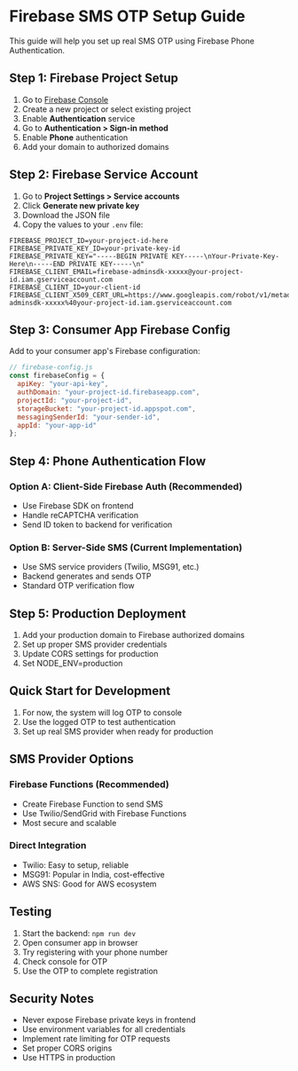 # Firebase SMS OTP Setup Guide

This guide will help you set up real SMS OTP using Firebase Phone Authentication.

## Step 1: Firebase Project Setup

1. Go to [Firebase Console](https://console.firebase.google.com/)
2. Create a new project or select existing project
3. Enable **Authentication** service
4. Go to **Authentication > Sign-in method**
5. Enable **Phone** authentication
6. Add your domain to authorized domains

## Step 2: Firebase Service Account

1. Go to **Project Settings > Service accounts**
2. Click **Generate new private key**
3. Download the JSON file
4. Copy the values to your `.env` file:

```env
FIREBASE_PROJECT_ID=your-project-id-here
FIREBASE_PRIVATE_KEY_ID=your-private-key-id
FIREBASE_PRIVATE_KEY="-----BEGIN PRIVATE KEY-----\nYour-Private-Key-Here\n-----END PRIVATE KEY-----\n"
FIREBASE_CLIENT_EMAIL=firebase-adminsdk-xxxxx@your-project-id.iam.gserviceaccount.com
FIREBASE_CLIENT_ID=your-client-id
FIREBASE_CLIENT_X509_CERT_URL=https://www.googleapis.com/robot/v1/metadata/x509/firebase-adminsdk-xxxxx%40your-project-id.iam.gserviceaccount.com
```

## Step 3: Consumer App Firebase Config

Add to your consumer app's Firebase configuration:

```javascript
// firebase-config.js
const firebaseConfig = {
  apiKey: "your-api-key",
  authDomain: "your-project-id.firebaseapp.com",
  projectId: "your-project-id",
  storageBucket: "your-project-id.appspot.com",
  messagingSenderId: "your-sender-id",
  appId: "your-app-id"
};
```

## Step 4: Phone Authentication Flow

### Option A: Client-Side Firebase Auth (Recommended)
- Use Firebase SDK on frontend
- Handle reCAPTCHA verification
- Send ID token to backend for verification

### Option B: Server-Side SMS (Current Implementation)
- Use SMS service providers (Twilio, MSG91, etc.)
- Backend generates and sends OTP
- Standard OTP verification flow

## Step 5: Production Deployment

1. Add your production domain to Firebase authorized domains
2. Set up proper SMS provider credentials
3. Update CORS settings for production
4. Set NODE_ENV=production

## Quick Start for Development

1. For now, the system will log OTP to console
2. Use the logged OTP to test authentication
3. Set up real SMS provider when ready for production

## SMS Provider Options

### Firebase Functions (Recommended)
- Create Firebase Function to send SMS
- Use Twilio/SendGrid with Firebase Functions
- Most secure and scalable

### Direct Integration
- Twilio: Easy to setup, reliable
- MSG91: Popular in India, cost-effective
- AWS SNS: Good for AWS ecosystem

## Testing

1. Start the backend: `npm run dev`
2. Open consumer app in browser
3. Try registering with your phone number
4. Check console for OTP
5. Use the OTP to complete registration

## Security Notes

- Never expose Firebase private keys in frontend
- Use environment variables for all credentials
- Implement rate limiting for OTP requests
- Set proper CORS origins
- Use HTTPS in production